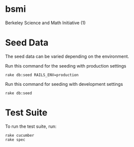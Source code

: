 bsmi
====

Berkeley Science and Math Initiative (1)

Seed Data
=========

The seed data can be varied depending on the environment.

Run this command for the seeding with production settings

    rake db:seed RAILS_ENV=production 

Run this command for seeding with development settings

    rake db:seed

Test Suite
==========

To run the test suite, run:

    rake cucumber
    rake spec
